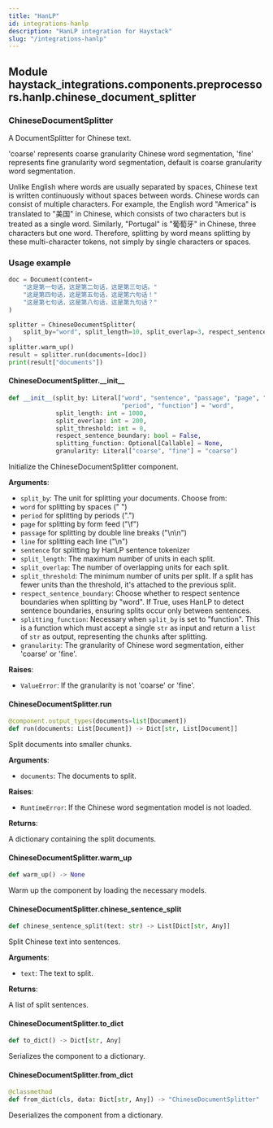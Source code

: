 ```yaml
---
title: "HanLP"
id: integrations-hanlp
description: "HanLP integration for Haystack"
slug: "/integrations-hanlp"
---
```


<a id="haystack_integrations.components.preprocessors.hanlp.chinese_document_splitter"></a>

## Module haystack\_integrations.components.preprocessors.hanlp.chinese\_document\_splitter

<a id="haystack_integrations.components.preprocessors.hanlp.chinese_document_splitter.ChineseDocumentSplitter"></a>

### ChineseDocumentSplitter

A DocumentSplitter for Chinese text.

'coarse' represents coarse granularity Chinese word segmentation, 'fine' represents fine granularity word
segmentation, default is coarse granularity word segmentation.

Unlike English where words are usually separated by spaces,
Chinese text is written continuously without spaces between words.
Chinese words can consist of multiple characters.
For example, the English word "America" is translated to "美国" in Chinese,
which consists of two characters but is treated as a single word.
Similarly, "Portugal" is "葡萄牙" in Chinese, three characters but one word.
Therefore, splitting by word means splitting by these multi-character tokens,
not simply by single characters or spaces.

### Usage example
```python
doc = Document(content=
    "这是第一句话，这是第二句话，这是第三句话。"
    "这是第四句话，这是第五句话，这是第六句话！"
    "这是第七句话，这是第八句话，这是第九句话？"
)

splitter = ChineseDocumentSplitter(
    split_by="word", split_length=10, split_overlap=3, respect_sentence_boundary=True
)
splitter.warm_up()
result = splitter.run(documents=[doc])
print(result["documents"])
```

<a id="haystack_integrations.components.preprocessors.hanlp.chinese_document_splitter.ChineseDocumentSplitter.__init__"></a>

#### ChineseDocumentSplitter.\_\_init\_\_

```python
def __init__(split_by: Literal["word", "sentence", "passage", "page", "line",
                               "period", "function"] = "word",
             split_length: int = 1000,
             split_overlap: int = 200,
             split_threshold: int = 0,
             respect_sentence_boundary: bool = False,
             splitting_function: Optional[Callable] = None,
             granularity: Literal["coarse", "fine"] = "coarse")
```

Initialize the ChineseDocumentSplitter component.

**Arguments**:

- `split_by`: The unit for splitting your documents. Choose from:
- `word` for splitting by spaces (" ")
- `period` for splitting by periods (".")
- `page` for splitting by form feed ("\f")
- `passage` for splitting by double line breaks ("\n\n")
- `line` for splitting each line ("\n")
- `sentence` for splitting by HanLP sentence tokenizer
- `split_length`: The maximum number of units in each split.
- `split_overlap`: The number of overlapping units for each split.
- `split_threshold`: The minimum number of units per split. If a split has fewer units
than the threshold, it's attached to the previous split.
- `respect_sentence_boundary`: Choose whether to respect sentence boundaries when splitting by "word".
If True, uses HanLP to detect sentence boundaries, ensuring splits occur only between sentences.
- `splitting_function`: Necessary when `split_by` is set to "function".
This is a function which must accept a single `str` as input and return a `list` of `str` as output,
representing the chunks after splitting.
- `granularity`: The granularity of Chinese word segmentation, either 'coarse' or 'fine'.

**Raises**:

- `ValueError`: If the granularity is not 'coarse' or 'fine'.

<a id="haystack_integrations.components.preprocessors.hanlp.chinese_document_splitter.ChineseDocumentSplitter.run"></a>

#### ChineseDocumentSplitter.run

```python
@component.output_types(documents=list[Document])
def run(documents: List[Document]) -> Dict[str, List[Document]]
```

Split documents into smaller chunks.

**Arguments**:

- `documents`: The documents to split.

**Raises**:

- `RuntimeError`: If the Chinese word segmentation model is not loaded.

**Returns**:

A dictionary containing the split documents.

<a id="haystack_integrations.components.preprocessors.hanlp.chinese_document_splitter.ChineseDocumentSplitter.warm_up"></a>

#### ChineseDocumentSplitter.warm\_up

```python
def warm_up() -> None
```

Warm up the component by loading the necessary models.

<a id="haystack_integrations.components.preprocessors.hanlp.chinese_document_splitter.ChineseDocumentSplitter.chinese_sentence_split"></a>

#### ChineseDocumentSplitter.chinese\_sentence\_split

```python
def chinese_sentence_split(text: str) -> List[Dict[str, Any]]
```

Split Chinese text into sentences.

**Arguments**:

- `text`: The text to split.

**Returns**:

A list of split sentences.

<a id="haystack_integrations.components.preprocessors.hanlp.chinese_document_splitter.ChineseDocumentSplitter.to_dict"></a>

#### ChineseDocumentSplitter.to\_dict

```python
def to_dict() -> Dict[str, Any]
```

Serializes the component to a dictionary.

<a id="haystack_integrations.components.preprocessors.hanlp.chinese_document_splitter.ChineseDocumentSplitter.from_dict"></a>

#### ChineseDocumentSplitter.from\_dict

```python
@classmethod
def from_dict(cls, data: Dict[str, Any]) -> "ChineseDocumentSplitter"
```

Deserializes the component from a dictionary.

